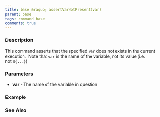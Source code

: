 ```yaml
---
title: base &raquo; assertVarNotPresent(var)
parent: base
tags: command base
comments: true
---
```



### Description
This command asserts that the specified `var` does not exists in the current execution.  Note that `var` is the name 
of the variable, not its value (i.e. not `${...}`)


### Parameters
- **var** \- The name of the variable in question


### Example


### See Also
